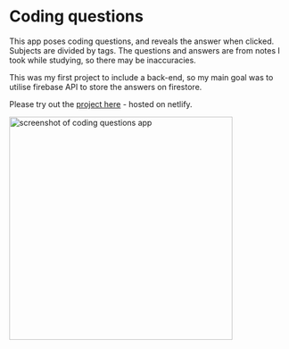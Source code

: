 # Coding questions
This app poses coding questions, and reveals the answer when clicked. Subjects are divided by tags.
The questions and answers are from notes I took while studying, so there may be inaccuracies.

This was my first project to include a back-end, so my main goal was to utilise firebase API to store the answers on firestore.

Please try out the [project here](https://jsqapp.netlify.app/) - hosted on netlify.

<img src="https://github.com/John-Paul-Larkin/QuestionApp/assets/107807466/2d4c3309-cc8d-4b80-ad56-18367717cb75" alt="screenshot of coding questions app" width="400" height="auto">

